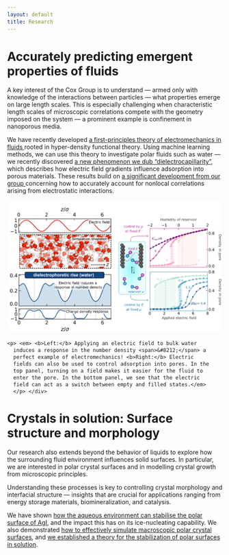 ```yaml
---
layout: default
title: Research
---
```


<h1>Accurately predicting emergent properties of fluids</h1>

<div class="homepage-text">

  <p>
    A key interest of the Cox Group is to understand
    <span>&#8212;</span> armed only with knowledge of the
    interactions between particles <span>&#8212;</span> what
    properties emerge on large length scales. This is especially
    challenging when characteristic length scales of microscopic
    correlations compete with the geometry imposed on the system
    <span>&#8212;</span> a prominent example is confinement in
    nanoporous media.
  </p>

  <p>
    We have recently developed
    <a href="https://iopscience.iop.org/article/10.1088/1361-648X/ade7e7/pdf"
       target="_blank" rel="noopener noreferrer">
      a first-principles theory of electromechanics in fluids
    </a>
    rooted in hyper-density functional theory. Using machine learning
    methods, we can use this theory to investigate polar fluids such
    as water <span>&#8212;</span> we recently discovered
    <a href="https://arxiv.org/abs/2503.09855"
       target="_blank" rel="noopener noreferrer">
      a new phenomenon we dub “dielectrocapillarity”</a>,
    which describes how electric field gradients influence adsorption
    into porous materials. These results build on
    <a href="https://journals.aps.org/prl/pdf/10.1103/PhysRevLett.134.148001"
       target="_blank" rel="noopener noreferrer">
      a significant development from our group
    </a>
    concerning how to accurately account for nonlocal correlations
    arising from electrostatic interactions.
  </p>

  <div class="figure-center">
    <img src="/research/research1.png" alt="Demonstration of recent research">

    <p> <em> <b>Left:</b> Applying an electric field to bulk water
      induces a response in the number density <span>&#8212;</span> a
      perfect example of electromechanics! <b>Right:</b> Electric
      fields can also be used to control adsorption into pores. In the
      top panel, turning on a field makes it easier for the fluid to
      enter the pore. In the bottom panel, we see that the electric
      field can act as a switch between empty and filled states.</em>
      </p> </div>

</div>

<h1>Crystals in solution: Surface structure and morphology</h1>

<div class="homepage-text">

  <p>
    Our research also extends beyond the behavior of liquids to explore
    how the surrounding fluid environment influences solid surfaces.
    In particular, we are interested in polar crystal surfaces and in
    modelling crystal growth from microscopic principles.
  </p>

  <p> Understanding these processes is key to controlling crystal
    morphology and interfacial structure <span>&#8212;</span> insights
    that are crucial for applications ranging from energy storage
    materials, biomineralization, and catalysis.
  </p>

  <p> We have shown <a
  href="https://pubs.rsc.org/en/content/articlelanding/2019/cp/c9cp02193k"
  target="_blank" rel="noopener noreferrer">how the aqueous
  environment can stabilise the polar surface of AgI</a>, and the
  impact this has on its ice-nucleating capability. We also
  demonstrated <a
  href="https://pubs.aip.org/aip/jcp/article-abstract/153/16/164709/200372/Macroscopic-surface-charges-from-microscopic?redirectedFrom=fulltext"
  target="_blank" rel="noopener noreferrer">how to effectively
  simulate macroscopic polar crystal surfaces</a>, and <a
  href="https://pubs.aip.org/aip/jcp/article/157/9/094701/2841821/A-theory-for-the-stabilization-of-polar-crystal"
  target="_blank" rel="noopener noreferrer">we established a theory
  for the stabilization of polar surfaces in solution</a>.
  </p>

</div>

